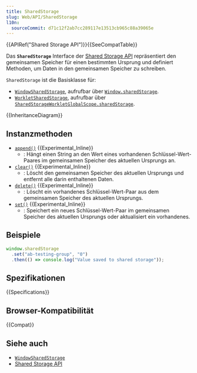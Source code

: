 ```yaml
---
title: SharedStorage
slug: Web/API/SharedStorage
l10n:
  sourceCommit: d71c12f2ab7cc289117e13513cb965c88a39065e
---
```


{{APIRef("Shared Storage API")}}{{SeeCompatTable}}

Das **`SharedStorage`** Interface der [Shared Storage API](/de/docs/Web/API/Shared_Storage_API) repräsentiert den gemeinsamen Speicher für einen bestimmten Ursprung und definiert Methoden, um Daten in den gemeinsamen Speicher zu schreiben.

`SharedStorage` ist die Basisklasse für:

- [`WindowSharedStorage`](/de/docs/Web/API/WindowSharedStorage), aufrufbar über [`Window.sharedStorage`](/de/docs/Web/API/Window/sharedStorage).
- [`WorkletSharedStorage`](/de/docs/Web/API/WorkletSharedStorage), aufrufbar über [`SharedStorageWorkletGlobalScope.sharedStorage`](/de/docs/Web/API/SharedStorageWorkletGlobalScope/sharedStorage).

{{InheritanceDiagram}}

## Instanzmethoden

- [`append()`](/de/docs/Web/API/SharedStorage/append) {{Experimental_Inline}}
  - : Hängt einen String an den Wert eines vorhandenen Schlüssel-Wert-Paares im gemeinsamen Speicher des aktuellen Ursprungs an.
- [`clear()`](/de/docs/Web/API/SharedStorage/clear) {{Experimental_Inline}}
  - : Löscht den gemeinsamen Speicher des aktuellen Ursprungs und entfernt alle darin enthaltenen Daten.
- [`delete()`](/de/docs/Web/API/SharedStorage/delete) {{Experimental_Inline}}
  - : Löscht ein vorhandenes Schlüssel-Wert-Paar aus dem gemeinsamen Speicher des aktuellen Ursprungs.
- [`set()`](/de/docs/Web/API/SharedStorage/set) {{Experimental_Inline}}
  - : Speichert ein neues Schlüssel-Wert-Paar im gemeinsamen Speicher des aktuellen Ursprungs oder aktualisiert ein vorhandenes.

## Beispiele

```js
window.sharedStorage
  .set("ab-testing-group", "0")
  .then(() => console.log("Value saved to shared storage"));
```

## Spezifikationen

{{Specifications}}

## Browser-Kompatibilität

{{Compat}}

## Siehe auch

- [`WindowSharedStorage`](/de/docs/Web/API/WindowSharedStorage)
- [Shared Storage API](/de/docs/Web/API/Shared_Storage_API)
